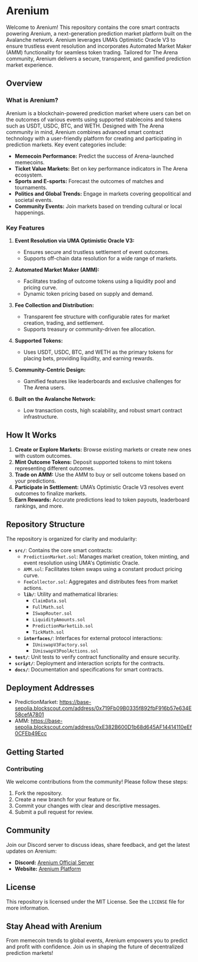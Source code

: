 # Arenium

Welcome to Arenium! This repository contains the core smart contracts powering Arenium, a next-generation prediction market platform built on the Avalanche network. Arenium leverages UMA’s Optimistic Oracle V3 to ensure trustless event resolution and incorporates Automated Market Maker (AMM) functionality for seamless token trading. Tailored for The Arena community, Arenium delivers a secure, transparent, and gamified prediction market experience.

## Overview

### What is Arenium?

Arenium is a blockchain-powered prediction market where users can bet on the outcomes of various events using supported stablecoins and tokens such as USDT, USDC, BTC, and WETH. Designed with The Arena community in mind, Arenium combines advanced smart contract technology with a user-friendly platform for creating and participating in prediction markets. Key event categories include:

- **Memecoin Performance:** Predict the success of Arena-launched memecoins.
- **Ticket Value Markets:** Bet on key performance indicators in The Arena ecosystem.
- **Sports and E-sports:** Forecast the outcomes of matches and tournaments.
- **Politics and Global Trends:** Engage in markets covering geopolitical and societal events.
- **Community Events:** Join markets based on trending cultural or local happenings.

### Key Features

1. **Event Resolution via UMA Optimistic Oracle V3:**
   - Ensures secure and trustless settlement of event outcomes.
   - Supports off-chain data resolution for a wide range of markets.

2. **Automated Market Maker (AMM):**
   - Facilitates trading of outcome tokens using a liquidity pool and pricing curve.
   - Dynamic token pricing based on supply and demand.

3. **Fee Collection and Distribution:**
   - Transparent fee structure with configurable rates for market creation, trading, and settlement.
   - Supports treasury or community-driven fee allocation.

4. **Supported Tokens:**
   - Uses USDT, USDC, BTC, and WETH as the primary tokens for placing bets, providing liquidity, and earning rewards.

5. **Community-Centric Design:**
   - Gamified features like leaderboards and exclusive challenges for The Arena users.

6. **Built on the Avalanche Network:**
   - Low transaction costs, high scalability, and robust smart contract infrastructure.

## How It Works

1. **Create or Explore Markets:** Browse existing markets or create new ones with custom outcomes.
2. **Mint Outcome Tokens:** Deposit supported tokens to mint tokens representing different outcomes.
3. **Trade on AMM:** Use the AMM to buy or sell outcome tokens based on your predictions.
4. **Participate in Settlement:** UMA’s Optimistic Oracle V3 resolves event outcomes to finalize markets.
5. **Earn Rewards:** Accurate predictions lead to token payouts, leaderboard rankings, and more.

## Repository Structure

The repository is organized for clarity and modularity:

- **`src/`**: Contains the core smart contracts:
  - `PredictionMarket.sol`: Manages market creation, token minting, and event resolution using UMA's Optimistic Oracle.
  - `AMM.sol`: Facilitates token swaps using a constant product pricing curve.
  - `FeeCollector.sol`: Aggregates and distributes fees from market actions.
  - **`lib/`**: Utility and mathematical libraries:
    - `ClaimData.sol`
    - `FullMath.sol`
    - `ISwapRouter.sol`
    - `LiquidityAmounts.sol`
    - `PredictionMarketLib.sol`
    - `TickMath.sol`
  - **`interfaces/`**: Interfaces for external protocol interactions:
    - `IUniswapV3Factory.sol`
    - `IUniswapV3PoolActions.sol`
- **`test/`**: Unit tests to verify contract functionality and ensure security.
- **`script/`**: Deployment and interaction scripts for the contracts.
- **`docs/`**: Documentation and specifications for smart contracts.

## Deployment Addresses

- PredictionMarket: https://base-sepolia.blockscout.com/address/0x719Fb09B0335f892fbF916b57e634E58cefA7801
- AMM: https://base-sepolia.blockscout.com/address/0xE382B600D1b68d645AF14414110eEf0CFEb49Ecc

## Getting Started

### Contributing

We welcome contributions from the community! Please follow these steps:

1. Fork the repository.
2. Create a new branch for your feature or fix.
3. Commit your changes with clear and descriptive messages.
4. Submit a pull request for review.

## Community

Join our Discord server to discuss ideas, share feedback, and get the latest updates on Arenium:

- **Discord:** [Arenium Official Server](https://discord.gg/ThMkW8X89k)
- **Website:** [Arenium Platform](https://www.arenium.social/)

## License

This repository is licensed under the MIT License. See the `LICENSE` file for more information.

## Stay Ahead with Arenium

From memecoin trends to global events, Arenium empowers you to predict and profit with confidence. Join us in shaping the future of decentralized prediction markets!
